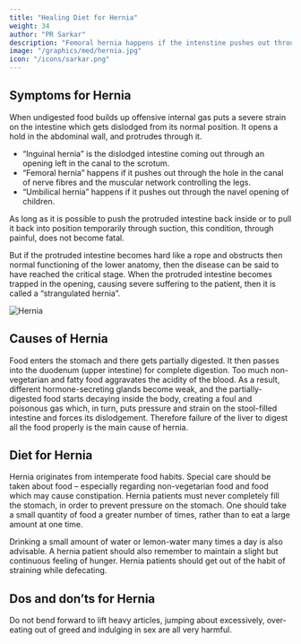 ```yaml
---
title: "Healing Diet for Hernia"
weight: 34
author: "PR Sarkar"
description: "Femoral hernia happens if the intenstine pushes out through the hole in the canal of nerve fibres and the muscular network controlling the legs"
image: "/graphics/med/hernia.jpg"
icon: "/icons/sarkar.png"
---
```




## Symptoms for Hernia

When undigested food builds up offensive internal gas puts a severe strain on the intestine which gets dislodged from its normal position. It opens a hold in the abdominal wall, and protrudes through it.

- “Inguinal hernia” is the dislodged intestine coming out through an opening left in the canal to the scrotum.  
- “Femoral hernia” happens if it pushes out through the hole in the canal of nerve fibres and the muscular network controlling the legs. 
- “Umbilical hernia” happens if it pushes out through the navel opening of children. 

As long as it is possible to push the protruded intestine back inside or to pull it back into position temporarily through suction, this condition, through painful, does not become fatal. 

But if the protruded intestine becomes hard like a rope and obstructs then normal functioning of the lower anatomy, then the disease can be said to have reached the critical stage. When the protruded intestine becomes trapped in the opening, causing severe suffering to the patient, then it is called a “strangulated hernia”.


![Hernia](/photos/med/hernia.jpg)


## Causes of Hernia 

Food enters the stomach and there gets partially digested. It then passes into the duodenum (upper intestine) for complete digestion. Too much non-vegetarian and  fatty food aggravates the acidity of the blood. As a result, different hormone-secreting glands become weak, and the partially-digested food starts decaying inside the body, creating a foul and poisonous gas which, in turn, puts pressure and strain on the stool-filled intestine and forces its dislodgement. Therefore failure of the liver to digest all the food properly is the main cause of hernia.

<!-- ### Treatment:
 -->
<!-- Morning – Utkśepa Mudrá, Ashvinii Mudrá, Mayúrásana, Padahastásana, Ud́d́ayana Mudrá and Ágneyii Mudrá or Ágneyii Práńáyáma.
Evening – Ud́d́ayana Mudrá, Sarváuṋgásana, Ashvinii Mudrá and Ágneyii Mudrá or Ágneyii Práńáyáma. -->


## Diet for Hernia

Hernia originates from intemperate food habits. Special care should be taken about food – especially regarding non-vegetarian food and food which may cause constipation.
Hernia patients must never completely fill the stomach, in order to prevent pressure on the stomach. One should take a small quantity of food a greater number of times, rather than to eat a large amount at one time. 

Drinking a small amount of water or lemon-water many times a day is also advisable. A hernia patient should also remember to maintain a slight but continuous feeling of hunger. Hernia patients should get out of the habit of straining while defecating.


## Dos and don’ts for Hernia

Do not bend forward to lift heavy articles, jumping about excessively, over-eating out of greed and indulging in sex are all very harmful.
